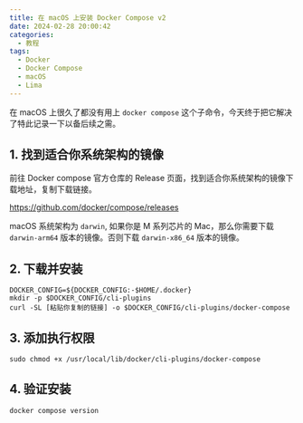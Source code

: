 ```yaml
---
title: 在 macOS 上安装 Docker Compose v2
date: 2024-02-28 20:00:42
categories: 
  - 教程
tags:
  - Docker
  - Docker Compose
  - macOS
  - Lima
---
```


在 macOS 上很久了都没有用上 `docker compose` 这个子命令，今天终于把它解决了特此记录一下以备后续之需。

## 1. 找到适合你系统架构的镜像

前往 Docker compose 官方仓库的 Release 页面，找到适合你系统架构的镜像下载地址，复制下载链接。

https://github.com/docker/compose/releases

macOS 系统架构为 `darwin`, 如果你是 M 系列芯片的 Mac，那么你需要下载 `darwin-arm64` 版本的镜像。否则下载 `darwin-x86_64` 版本的镜像。

## 2. 下载并安装

```shell
DOCKER_CONFIG=${DOCKER_CONFIG:-$HOME/.docker}
mkdir -p $DOCKER_CONFIG/cli-plugins
curl -SL [粘贴你复制的链接] -o $DOCKER_CONFIG/cli-plugins/docker-compose
```

## 3. 添加执行权限

```shell
sudo chmod +x /usr/local/lib/docker/cli-plugins/docker-compose
```

## 4. 验证安装

```shell
docker compose version
```
